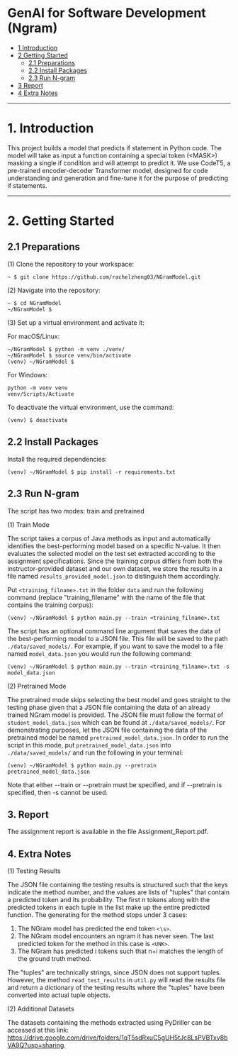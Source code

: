 # GenAI for Software Development (Ngram)

* [1 Introduction](#1-introduction)  
* [2 Getting Started](#2-getting-started)  
  * [2.1 Preparations](#21-preparations)  
  * [2.2 Install Packages](#22-install-packages)  
  * [2.3 Run N-gram](#23-run-n-gram)  
* [3 Report](#3-report) 
* [4 Extra Notes](#4-extra-notes)

---

# **1. Introduction** 
This project builds a model that predicts if
statement in Python code. The model will take as input a function containing a special token (\<MASK\>) masking a single if condition and will attempt to predict it. We use CodeT5, a pre-trained encoder-decoder Transformer model, designed for code understanding and generation and fine-tune it for the purpose of predicting if statements.

---

# **2. Getting Started**  

## **2.1 Preparations**  

(1) Clone the repository to your workspace:  
```shell
~ $ git clone https://github.com/rachelzheng03/NGramModel.git
```

(2) Navigate into the repository:
```
~ $ cd NGramModel
~/NGramModel $
```

(3) Set up a virtual environment and activate it:

For macOS/Linux:
```
~/NGramModel $ python -m venv ./venv/
~/NGramModel $ source venv/bin/activate
(venv) ~/NGramModel $ 
```

For Windows:
```
python -m venv venv
venv/Scripts/Activate
```

To deactivate the virtual environment, use the command:
```
(venv) $ deactivate
```


## **2.2 Install Packages**

Install the required dependencies:
```
(venv) ~/NGramModel $ pip install -r requirements.txt
```

## **2.3 Run N-gram**

The script has two modes: train and pretrained

(1) Train Mode

The script takes a corpus of Java methods as input and automatically identifies the best-performing model based on a specific N-value. It then evaluates the selected model on the test set extracted according to the assignment specifications.
Since the training corpus differs from both the instructor-provided dataset and our own dataset, we store the results in a file named `results_provided_model.json` to distinguish them accordingly.

Put `<training_filname>.txt` in the folder `data` and run the following command (replace "training_filename" with the name of the file that contains the training corpus):
```
(venv) ~/NGramModel $ python main.py --train <training_filname>.txt
```

The script has an optional command line argument that saves the data of the best-performing model to a JSON file. This file will be saved to the path `./data/saved_models/`. For example, if you want to save the model to a file named `model_data.json` you would run the following command:
```
(venv) ~/NGramModel $ python main.py --train <training_filname>.txt -s model_data.json
```
(2) Pretrained Mode

The pretrained mode skips selecting the best model and goes straight to the testing phase given that a JSON file containing the data of an already trained NGram model is provided. The JSON file must follow the format of `student_model_data.json` which can be found at `./data/saved_models/`. For demonstrating purposes, let the JSON file containing the data of the pretrained model be named `pretrained_model_data.json`. In order to run the script in this mode, put `pretrained_model_data.json` into `./data/saved_models/` and run the following in your terminal:

```
(venv) ~/NGramModel $ python main.py --pretrain pretrained_model_data.json
```

Note that either --train or --pretrain must be specified, and if --pretrain is specified, then -s cannot be used.

## 3. Report
The assignment report is available in the file Assignment_Report.pdf.

## 4. Extra Notes
(1) Testing Results

The JSON file containing the testing results is structured such that the keys indicate the method number, and the values are lists of "tuples" that contain a predicted token and its probability. The first n tokens along with the predicted tokens in each tuple in the list make up the entire predicted function. The generating for the method stops under 3 cases:
1. The NGram model has predicted the end token `<\s>`.
2. The NGram model encounters an ngram it has never seen. The last predicted token for the method in this case is `<UNK>`.
3. The NGram has predicted i tokens such that n+i matches the length of the ground truth method.

The "tuples" are technically strings, since JSON does not support tuples. However, the method `read_test_results` in `util.py` will read the results file and return a dictionary of the testing results where the "tuples" have been converted into actual tuple objects.

(2) Additional Datasets

The datasets containing the methods extracted using PyDriller can be accessed at this link: https://drive.google.com/drive/folders/1qT5sdRxuC5gUH5tJc8LsPVBTxv8bVA9Q?usp=sharing.


